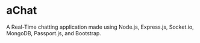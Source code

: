 # aChat
 A Real-Time chatting application made using Node.js, Express.js, Socket.io, MongoDB, Passport.js, and Bootstrap.

